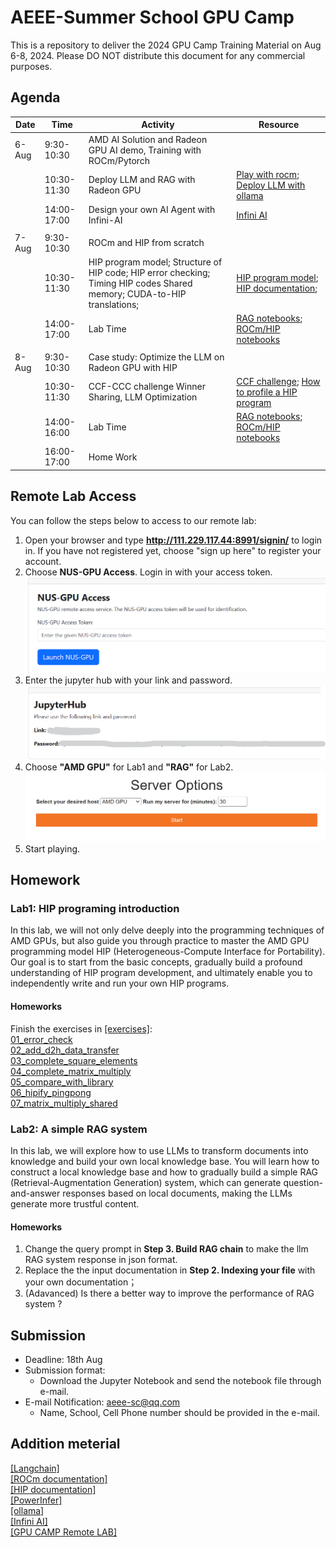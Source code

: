 # AEEE-Summer School GPU Camp

This is a repository to deliver the 2024 GPU Camp Training Material on Aug 6-8, 2024. Please DO NOT distribute this document for any commercial purposes.

## Agenda

| Date  | Time        | Activity                                                                                                                | Resource                                                                                                                                                                                                           |
| ----- | ----------- | ----------------------------------------------------------------------------------------------------------------------- | ------------------------------------------------------------------------------------------------------------------------------------------------------------------------------------------------------------------ |
| 6-Aug | 9:30-10:30  | AMD AI Solution and Radeon GPU AI demo, Training with ROCm/Pytorch                                                      |                                                                                                                                                                                                                    |
|       | 10:30-11:30 | Deploy LLM and RAG with Radeon GPU                                                                                      | [Play with rocm](https://github.com/alexhegit/Playing-with-ROCm/tree/main); [Deploy LLM with ollama](https://github.com/ollama/ollama/blob/main/docs/linux.md)                                                           |
|       | 14:00-17:00 | Design your own AI Agent with Infini-AI                                                                               | [Infini AI](https://cloud.infini-ai.com/platform/ai)                                                                                                                                                     |
|       |             |                                                                                                                         |                                                                                                                                                                                                                    |
| 7-Aug | 9:30-10:30  | ROCm and HIP from scratch                                                                                               |                                                                                                                                                                                                                    |
|       | 10:30-11:30 | HIP program model; Structure of HIP code; HIP error checking; Timing HIP codes Shared memory; CUDA-to-HIP translations; | [HIP program model](https://rocm.docs.amd.com/projects/HIP/en/latest/understand/programming_model.html); [HIP documentation](https://rocm.docs.amd.com/projects/HIP/en/latest/index.html);                               |
|       | 14:00-17:00 | Lab Time                                                                                               | [RAG notebooks](./lab2_RAG/lab2_rag_langchain.ipynb); [ ROCm/HIP notebooks](./lab1_introduction_to_hip/lab1_hip_exercises.ipynb)                                                                                                                                            |
|       |             |                                                                                                                         |                                                                                                                                                                                                                    |
| 8-Aug | 9:30-10:30  | Case study: Optimize the LLM on Radeon GPU with HIP                                                                     |                                                                                                                                                                                                                    |
|       | 10:30-11:30 | CCF-CCC challenge Winner Sharing, LLM Optimization                                                                      | [CCF challenge](https://ccf-tcarch-ccc.github.io/2024/); [How to profile a HIP program](https://www.amd.com/content/dam/amd/en/documents/developer/webinars/rocm/profiling-and-performance-topics-for-amd-cdna-gpus.pdf) |
|       | 14:00-16:00 | Lab Time                                                                               | [RAG notebooks](./lab2_RAG/lab2_rag_langchain.ipynb); [ ROCm/HIP notebooks](./lab1_introduction_to_hip/lab1_hip_exercises.ipynb)                                                                                                                                                                  |
|       | 16:00-17:00 | Home Work                                                                                                               |                                                                                                                                                                                                                    |

## Remote Lab Access

You can follow the steps below to access to our remote lab:

1. Open your browser and type **http://111.229.117.44:8991/signin/** to login in. If you have not registered yet, choose "sign up here" to register your account.
2. Choose **NUS-GPU Access**. Login in with your access token.
   ![avater](imgs/nus_login.png)
3. Enter the jupyter hub with your link and password.
   ![avater](imgs/link.png)
4. Choose **"AMD GPU"** for Lab1 and **"RAG"** for Lab2.
   ![avater](imgs/serve_option.png)
5. Start playing.

## Homework

### Lab1: HIP programing introduction

In this lab, we will not only delve deeply into the programming techniques of AMD GPUs, but also guide you through practice to master the AMD GPU programming model HIP (Heterogeneous-Compute Interface for Portability). Our goal is to start from the basic concepts, gradually build a profound understanding of HIP program development, and ultimately enable you to independently write and run your own HIP programs.

#### Homeworks

Finish the exercises in [[exercises]](introduction_to_hip/exercises/): \
    [01_error_check](introduction_to_hip/exercises/01_error_check/) \
    [02_add_d2h_data_transfer](introduction_to_hip/exercises/02_add_d2h_data_transfer/) \
    [03_complete_square_elements](introduction_to_hip/exercises/03_complete_square_elements/) \
    [04_complete_matrix_multiply](introduction_to_hip/exercises/04_complete_matrix_multiply/) \
    [05_compare_with_library](introduction_to_hip/exercises/05_compare_with_library/) \
    [06_hipify_pingpong](introduction_to_hip/exercises/06_hipify_pingpong/) \
    [07_matrix_multiply_shared](introduction_to_hip/exercises/07_matrix_multiply_shared/)

### Lab2: A simple RAG system

In this lab, we will explore how to use LLMs to transform documents into knowledge and build your own local knowledge base. You will learn how to construct a local knowledge base and how to gradually build a simple RAG (Retrieval-Augmentation Generation) system, which can generate question-and-answer responses based on local documents, making the LLMs generate more trustful content.

#### Homeworks

1. Change the query prompt in **Step 3. Build RAG chain** to make the llm RAG system response in json format.
2. Replace the the input documentation in **Step 2. Indexing your file** with your own documentation；
3. (Adavanced) Is there a better way to improve the performance of RAG system ?

## Submission

* Deadline: 18th Aug
* Submission format:
  * Download the Jupyter Notebook and send the notebook file through e-mail.
* E-mail Notification: aeee-sc@qq.com
  * Name, School, Cell Phone number should be provided in the e-mail.

## Addition meterial

[[Langchain]](https://github.com/langchain-ai/langchain) \
[[ROCm documentation]](https://hipfft.readthedocs.io/en/rocm-6.1.2/index.html) \
[[HIP documentation]](https://rocm.docs.amd.com/projects/HIP/en/latest/) \
[[PowerInfer]](https://github.com/SJTU-IPADS/PowerInfer) \
[[ollama]](https://ollama.com/) \
[[Infini AI]](https://cloud.infini-ai.com/platform/ai) \
[[GPU CAMP Remote LAB]](http://111.229.117.44:8991/signin/)
